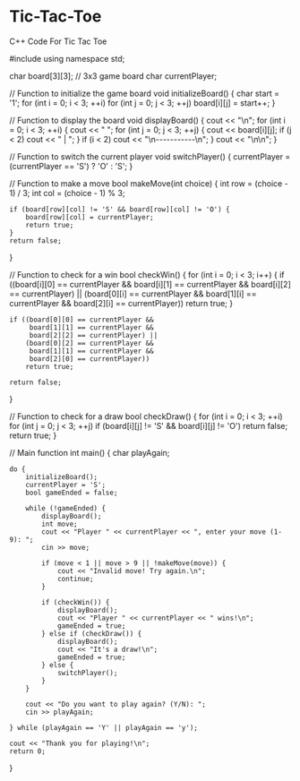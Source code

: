 # Tic-Tac-Toe
C++ Code For Tic Tac Toe


#include <iostream>
using namespace std;

char board[3][3]; // 3x3 game board
char currentPlayer;

// Function to initialize the game board
void initializeBoard() {
    char start = '1';
    for (int i = 0; i < 3; ++i)
        for (int j = 0; j < 3; ++j)
            board[i][j] = start++;
}

// Function to display the board
void displayBoard() {
    cout << "\n";
    for (int i = 0; i < 3; ++i) {
        cout << " ";
        for (int j = 0; j < 3; ++j) {
            cout << board[i][j];
            if (j < 2) cout << " | ";
        }
        if (i < 2) cout << "\n-----------\n";
    }
    cout << "\n\n";
}

// Function to switch the current player
void switchPlayer() {
    currentPlayer = (currentPlayer == 'S') ? 'O' : 'S';
}

// Function to make a move
bool makeMove(int choice) {
    int row = (choice - 1) / 3;
    int col = (choice - 1) % 3;

    if (board[row][col] != 'S' && board[row][col] != 'O') {
        board[row][col] = currentPlayer;
        return true;
    }
    return false;
}

// Function to check for a win
bool checkWin() {
    for (int i = 0; i < 3; i++) {
        if ((board[i][0] == currentPlayer &&
             board[i][1] == currentPlayer &&
             board[i][2] == currentPlayer) ||
            (board[0][i] == currentPlayer &&
             board[1][i] == currentPlayer &&
             board[2][i] == currentPlayer))
            return true;
    }

    if ((board[0][0] == currentPlayer &&
         board[1][1] == currentPlayer &&
         board[2][2] == currentPlayer) ||
        (board[0][2] == currentPlayer &&
         board[1][1] == currentPlayer &&
         board[2][0] == currentPlayer))
        return true;

    return false;
}

// Function to check for a draw
bool checkDraw() {
    for (int i = 0; i < 3; ++i)
        for (int j = 0; j < 3; ++j)
            if (board[i][j] != 'S' && board[i][j] != 'O')
                return false;
    return true;
}

// Main function
int main() {
    char playAgain;

    do {
        initializeBoard();
        currentPlayer = 'S';
        bool gameEnded = false;

        while (!gameEnded) {
            displayBoard();
            int move;
            cout << "Player " << currentPlayer << ", enter your move (1-9): ";
            cin >> move;

            if (move < 1 || move > 9 || !makeMove(move)) {
                cout << "Invalid move! Try again.\n";
                continue;
            }

            if (checkWin()) {
                displayBoard();
                cout << "Player " << currentPlayer << " wins!\n";
                gameEnded = true;
            } else if (checkDraw()) {
                displayBoard();
                cout << "It's a draw!\n";
                gameEnded = true;
            } else {
                switchPlayer();
            }
        }

        cout << "Do you want to play again? (Y/N): ";
        cin >> playAgain;

    } while (playAgain == 'Y' || playAgain == 'y');

    cout << "Thank you for playing!\n";
    return 0;
}
